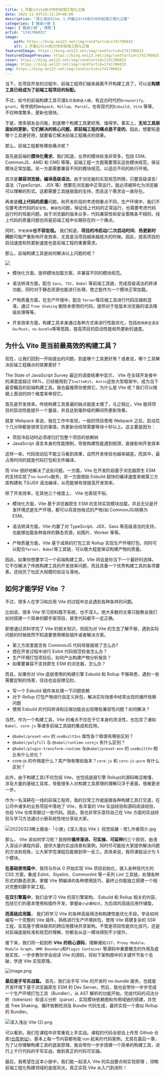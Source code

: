 ```yaml
---
title: 1.开篇让Vite助力你的前端工程化之路
date: 2025-11-03T23:13:29+08:00
description: "深入浅出Vite，1.开篇让Vite助力你的前端工程化之路"
categories: ['掘金小册']
tags: ['掘金小册','课程']
artid: "1741706033"
image:
    path: https://bing.ee123.net/img/rand?artid=1741706033
    alt: 1.开篇让Vite助力你的前端工程化之路
featuredImage: https://bing.ee123.net/img/rand?artid=1741706033
featuredImagePreview: https://bing.ee123.net/img/rand?artid=1741706033
cover: https://bing.ee123.net/img/rand?artid=1741706033
image: https://bing.ee123.net/img/rand?artid=1741706033
img: https://bing.ee123.net/img/rand?artid=1741706033
---
```


当下，在项目开发的过程中，前端工程师们越来越离不开构建工具了，可以说**构建工具已经成为了前端工程项目的标配。**

不过，如今的前端构建工具可谓`乱花渐欲迷人眼`，有远古时代的`browserify`、`grunt`，有传统的`Webpack`、`Rollup`、`Parcel`，也有现代的`Esbuild`、`Vite` 等等，不仅种类繁多，更新也很快。

于是，很多朋友会问我，到底哪个构建工具更好用、值得学。事实上，**无论工具层面如何更新，它们解决的核心问题，即前端工程的痛点是不变的**。因此，想要知道哪个工具更好用，就要看它解决前端工程痛点的效果。

那么，前端工程都有哪些痛点呢？

首先是前端的**模块化需求**。我们知道，业界的模块标准非常多，包括 ESM、CommonJS、AMD 和 CMD 等等。前端工程一方面需要落实这些模块规范，保证模块正常加载。另一方面需要兼容不同的模块规范，以适应不同的执行环境。

其次是**兼容浏览器，编译高级语法**。由于浏览器的实现规范所限，只要高级语言/语法（TypeScript、 JSX 等）想要在浏览器中正常运行，就必须被转化为浏览器可以理解的形式。这都需要工具链层面的支持，而且这个需求会一直存在。

再者是**线上代码的质量**问题。和开发阶段的考虑侧重点不同，生产环境中，我们不仅要考虑代码的`安全性`、`兼容性`问题，保证线上代码的正常运行，也需要考虑代码运行时的性能问题。由于浏览器的版本众多，代码兼容性和安全策略各不相同，线上代码的质量问题也将是前端工程中长期存在的一个痛点。

同时，`开发效率`**也不容忽视。** 我们知道，**项目的冷启动/二次启动时间**、**热更新时间**都可能严重影响开发效率，尤其是当项目越来越庞大的时候。因此，提高项目的启动速度和热更新速度也是前端工程的重要需求。

那么，前端构建工具是如何解决以上问题的呢？

![](https://p3-juejin.byteimg.com/tos-cn-i-k3u1fbpfcp/f54b17dcae4c49adb558b760048c3603~tplv-k3u1fbpfcp-zoom-1.image)

-   模块化方面，提供模块加载方案，并兼容不同的模块规范。



-   语法转译方面，配合 `Sass`、`TSC`、`Babel` 等前端工具链，完成高级语法的转译功能，同时对于静态资源也能进行处理，使之能作为一个模块正常加载。



-   产物质量方面，在生产环境中，配合 `Terser`等压缩工具进行代码压缩和混淆，通过 `Tree Shaking` 删除未使用的代码，提供对于低版本浏览器的语法降级处理等等。



-   开发效率方面，构建工具本身通过各种方式来进行性能优化，包括`使用原生语言 Go/Rust`、`no-bundle`等等思路，提高项目的启动性能和热更新的速度。

## 为什么 Vite 是当前最高效的构建工具？

现在，让我们回到一开始提出的问题，到底哪个工具更好用？或者说，哪个工具解决前端工程痛点的效果更好？

The State of JavaScript Survey 最近的调查结果中显示， Vite 在全球开发者中的满意度超过 98%，已经被用到了`SvelteKit`、`Astro`这些大型框架中，成为当下最受瞩目的前端构建工具。我也最推荐你使用它。为什么是 Vite 呢？我们可以根据上面说的四个维度来审视它。

首先是开发效率。传统构建工具普遍的缺点就是太慢了，与之相比，Vite 能将项目的启动性能提升一个量级，并且达到毫秒级的瞬间热更新效果。

就拿 Webpack 来说，我在工作中发现，一般的项目使用 Webpack 之后，启动花个几分钟都是很常见的事情，热更新也经常需要等待十秒以上。这主要是因为：

-   项目冷启动时必须递归打包整个项目的依赖树
-   JavaScript 语言本身的性能限制，导致构建性能遇到瓶颈，直接影响开发效率

这样一来，代码改动后不能立马看到效果，自然开发体验也越来越差。而其中，最占用时间的就是代码打包和文件编译。

而 Vite 很好地解决了这些问题。一方面，Vite 在开发阶段基于浏览器原生 ESM 的支持实现了`no-bundle`服务，另一方面借助 Esbuild 超快的编译速度来做第三方库构建和 TS/JSX 语法编译，从而能够有效提高开发效率。

除了开发效率，在其他三个维度上， Vite 也表现不俗。

-   模块化方面，Vite 基于浏览器原生 ESM 的支持实现模块加载，并且无论是开发环境还是生产环境，都可以将其他格式的产物(如 CommonJS)转换为 ESM。

-   语法转译方面，Vite 内置了对 TypeScript、JSX、Sass 等高级语法的支持，也能够加载各种各样的静态资源，如图片、Worker 等等。

-   产物质量方面，Vite 基于成熟的打包工具 Rollup 实现生产环境打包，同时可以配合`Terser`、`Babel`等工具链，可以极大程度保证构建产物的质量。

因此，如果你想要学习一个前端构建工具，Vite 将会是你当下一个最好的选择。它不仅解决了传统构建工具的开发效率问题，而且具备一个优秀构建工具的各项要素，还经历了社区大规模的验证与落地。

## 如何才能学好 Vite ？

不过，很多人在学习和应用 Vite 的过程中总会遇到各种各样的问题。

比如说，很多 Vite 学习资料既不系统，也不深入。绝大多数的文章只能教会我们如何搭建一个简单的脚手架项目，甚至代码都不一定正确。

即使通过资料学完了 Vite 的相关知识，但因为对 Vite 的生态了解不够，遇到实际问题的时候依然不知道要使用哪些插件或者解决方案。

-   第三方库里面含有 CommonJS 代码导致报错了怎么办?
-   想在开发过程中进行 Eslint 代码规范检查怎么办？
-   生产环境打包项目后，如何产出构建产物分析报告？
-   如果要兼容不支持原生 ESM 的浏览器，怎么办？

而且，如果你对 Vite 底层使用的构建引擎 Esbuild 和 Rollup 不够熟悉，遇到一些需要定制的场景，往往也会捉襟见肘。

-   写一个 Esbuild 插件来处理一下问题依赖
-   对于 Rollup 打包产物进行自定义拆包，解决实际场景中经常出现的循环依赖问题
-   使用 Esbuild 的代码转译和压缩功能会出现哪些兼容性问题？如何解决？

当然，作为一个构建工具，Vite 的难点不仅在于它本身的灵活性，也包含了诸如`Babel`、`core-js` 等诸多前端工具链的集成和应用。

-   `@babel/preset-env` 的 `useBuiltIns` 属性各个取值有哪些区别？
-   `@babel/polyfill` 与 `@babel/runtime-corejs` 有什么区别？
-   `@babel/plugin-transform-runtime` 与`@babel/preset-env` 的 `useBuiltIn` 相比有什么优化？
-   core-js 的作用是什么？其产物有哪些版本？`core-js` 和 `core-js-pure` 有什么区别？

此外，由于构建工具(不仅包括 Vite，也包括底层引擎 Rollup)的源码晦涩难懂，涉及大量的基础工具库，导致很多人对构建工具原理的理解只浮于表面，很难更进一步。

作为一名深耕在一线的前端工程师，我的日常工作就是跟各种构建工具打交道，在公司中诸多的业务项目中落地了 Vite，有丰富的 Vite 实战经验和源码阅读经验，也给 Vite 仓库贡献过一些代码。因此，我也非常乐意将自己在 Vite 方面的实战经验与学习方法通过小册系统性地分享给大家。


![20220323稀土掘金-「小册」《深入浅出 Vite 》视觉延展 - 改1_作者简介.jpg](https://p9-juejin.byteimg.com/tos-cn-i-k3u1fbpfcp/112094547231465195123dabcc084ff8~tplv-k3u1fbpfcp-watermark.image?)


那么， Vite 该如何学习呢？我按照**循序渐进、可实操、可延伸**的三个原则，由浅入深设计课程内容，提供大量的实战场景和案例，同时尽可能给大家提供解决问题的方法和视角，让大家学完课程后能做到举一反三。具体来说，我将课程设计为 5 个模块。

**在基础使用篇中**，我将与你从 0 开始实现 Vite 项目初始化，接入各种现代化的 CSS 方案，集成 Eslint、Styelint、Commonlint 等一系列 Lint 工具链，处理各种形式的静态资源，掌握 Vite 预编译的各种使用技巧，最终让你能独立搭建一个相对完整的脚手架工程。

**在双引擎篇中**，我们会学习 Vite 的双引擎架构， Esbuild 和 Rollup 相关的内容，包括它们的基本使用和插件开发，掌握`最小必要知识`，为后续的高级应用作铺垫。

**而高级应用篇**， 我们将学习 Vite 的各种高级用法和构建性能优化手段，学会如何编写一个完整的 Vite 插件，熟练进行生产环境拆包，使用 Vite 搭建复杂的 SSR 工程，实现基于模块联邦的跨应用模块共享架构。不管是项目性能优化技巧，还是对前端底层标准和规范的理解，你都会从这一模块得到不少提升。

接下来，我们将一起剖析 **Vite** **的核心源码**，理解诸如`JIT`、`Proxy Module`、`Module Graph`、`HMR Boundary`和`Plugin Container` 等源码中重要概念的作用及底层实现，一步步教你学会阅读 Vite 的源码，将如下架构图中的关键环节各个击破，学透 Vite 实现原理。

![image.png](https://p3-juejin.byteimg.com/tos-cn-i-k3u1fbpfcp/02910cd2c6894bcdb3a9e0fc9e59f4c2~tplv-k3u1fbpfcp-watermark.image?)

**最后是手写实战篇。** 首先，我们会手写 Vite 的开发时 no-bundle 服务，也就是开发环境下基于浏览器原生 ESM 的 Dev Server。然后，我也会带你一步步完成一个生产环境打包工具（Bundler），从 AST 解析的功能开始，完成代码的词法分析（tokenize）和语义分析（parse），实现模块依赖图和作用域链的搭建，并完成 Tree Shaking、循环依赖检测及 Bundle 代码生成，最终实现一个类似 Rollup 的 Bundler。


![深入浅出 Vite (2).png](https://p6-juejin.byteimg.com/tos-cn-i-k3u1fbpfcp/52599ad0dbb344d59eafb00f360e99c3~tplv-k3u1fbpfcp-watermark.image?)

可以看到，我们在课程中非常重视上手实战。课程的代码全部会上传至 Github 仓库([仓库地址](https://github.com/sanyuan0704/juejin-book-vite))，基本上每一节内容都有能 run 起来的代码案例。尤其在最后一章，为了让你理解构建工具的底层原理，我会带你一步步搭建一个简单的构建工具，进行上千行代码的手写实战，做到真正的代码可实操。

最后，我希望在这本小册中，我们能一起深入 Vite 的实战要点和实现原理 ，领略前端工程化构建领域的底层风光，真正实现 Vite 从入门到进阶！



